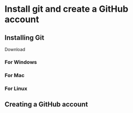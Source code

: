 # Install git and create a GitHub account



## Installing Git

Download 

### For Windows



### For Mac



### For Linux



## Creating a GitHub account


